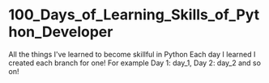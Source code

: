 # 100_Days_of_Learning_Skills_of_Python_Developer
All the things I've learned to become skillful in Python
Each day I learned I created each branch for one! For example Day 1: day_1, Day 2: day_2 and so on!
